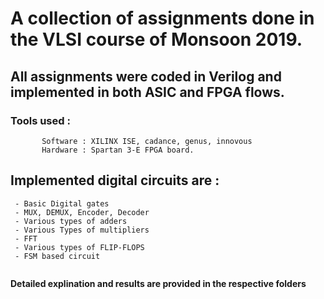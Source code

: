 # A collection of assignments done in the VLSI course of Monsoon 2019.

## All assignments were coded in Verilog and implemented in both ASIC and FPGA flows.

### Tools used :
```   
       Software : XILINX ISE, cadance, genus, innovous  
       Hardware : Spartan 3-E FPGA board.  
```

## Implemented digital circuits are :   
```
 - Basic Digital gates  
 - MUX, DEMUX, Encoder, Decoder  
 - Various types of adders  
 - Various Types of multipliers  
 - FFT  
 - Various types of FLIP-FLOPS  
 - FSM based circuit  
 
 ```

**Detailed explination and results are provided in the respective folders**
